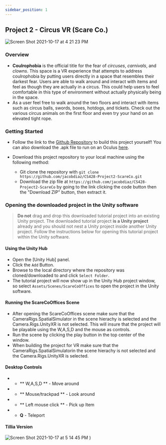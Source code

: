 ```yaml
---
sidebar_position: 1
---
```


<!-- introduction and description of how to use your application and the things you can do with it. What is the phobia you are working with? How would this space help a person work through that phobia?-->

<!-- link to your git page that allows someone to easily download the source code to your entire project to be built and run on the Quest. This page should have instructions on how to build your application and list the supported version numbers of all relevant software (Unity, VRTK, etc.). -->

## Project 2 - Circus VR (Scare Co.)

![Screen Shot 2021-10-17 at 4 21 23 PM](https://user-images.githubusercontent.com/54045615/137645456-1d5ad643-c8ca-459c-b73a-37c06490816b.png)

### Overview

- **Coulrophobia** is the official title for the fear of _circuses_, _carnivals_, and _clowns_. This space is a VR experience that attempts to address coulrophobia by putting users directly in a space that resembles their darkest fear. Users are able to walk around and interact with items and feel as though they are actually in a circus. This could help users to feel comfortable in this type of environment without actually physically being in the space.
- As a user feel free to walk around the two floors and interact with items such as circus balls, swords, boxes, hotdogs, and tickets. Check out the various circus animals on the first floor and even try your hand on an elevated tight rope.

### Getting Started

- Follow the link to the [Github Repository](https://github.com/jacobdiaz/CS428-Project2-ScareCo) to build this project yourself! You can also download the .apk file to run on an Oculus [here](https://drive.google.com/file/d/1QwcgLKSkmgPvg6urwndhYC28OnfmH3PO/view?usp=sharing).

* Download this project repository to your local machine using the following method:

  - Git clone the repository with `git clone https://github.com/jacobdiaz/CS428-Project2-ScareCo.git`

  * Download the zip file at `https://github.com/jacobdiaz/CS428-Project2-ScareCo` by going to the link clicking the code button then the "Download ZIP" button, then extract it.

### Opening the downloaded project in the Unity software

> **Do not** drag and drop this downloaded tutorial project into an existing Unity project. The downloaded tutorial project **is a Unity project** already and you should not nest a Unity project inside another Unity project. Follow the instructions below for opening this tutorial project within the Unity software.

#### Using the Unity Hub

- Open the [Unity Hub] panel.
- Click the `Add` Button.
- Browse to the local directory where the repository was cloned/downloaded to and click `Select Folder`.
- The tutorial project will now show up in the Unity Hub project window, so select `Assets/Scenes/ScareCoOffices` to open the project in the Unity software.

#### Running the ScareCoOffices Scene

- After opening the ScareCoOffices scene make sure that the CameraRigs.SpatialSimulator in the scene hierachy is selected and the Camera.Rigs.UnityXR is not selected. This will insure that the project will be playable using the W,A,S,D and the mouse as controls.
- Run the scene by clicking the play button in the top center of the window.
- When building the project for VR make sure that the CameraRigs.SpatialSimulatorin the scene hierachy is not selected and the Camera.Rigs.UnityXR is selected.

#### Desktop Controls

- - ** W,A,S,D ** - Move around
- - ** Mouse/trackpad ** - Look around
- - ** Left mouse click ** - Pick up Item
- - **Q** - Teleport

#### Tillia Version

![Screen Shot 2021-10-17 at 5 14 45 PM](https://user-images.githubusercontent.com/54045615/137646885-8f7afe54-679a-4d1e-baee-45b64fb67ac5.png) )
